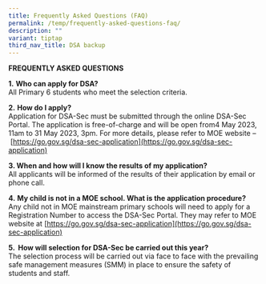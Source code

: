 ```yaml
---
title: Frequently Asked Questions (FAQ)
permalink: /temp/frequently-asked-questions-faq/
description: ""
variant: tiptap
third_nav_title: DSA backup
---
```

**FREQUENTLY ASKED QUESTIONS**

**1.**&nbsp;**Who can apply for DSA?**  
All Primary 6 students who meet the selection criteria.

**2.**&nbsp;**How do I apply?**  
Application for DSA-Sec must be submitted through the online DSA-Sec Portal. The application is free-of-charge and will be open from4 May 2023, 11am to 31 May 2023, 3pm. For more details, please refer to MOE website –&nbsp;[https://go.gov.sg/dsa-sec-application](https://go.gov.sg/dsa-sec-application)

**3. When and how will I know the results of my application?**<br>
All applicants will be informed of the results of their application by email or phone call.

**4.**&nbsp;**My child is not in a MOE school. What is the application procedure?** <br>
Any child not in MOE mainstream primary schools will need to apply for a Registration Number to access the DSA-Sec Portal. They may refer to MOE website at&nbsp;[https://go.gov.sg/dsa-sec-application](https://go.gov.sg/dsa-sec-application)

**5\. &nbsp;How&nbsp;will selection for DSA-Sec be carried out this year?**<br>
The selection process will be carried out via face to face with the prevailing safe management measures (SMM) in place to ensure the safety of students and staff.